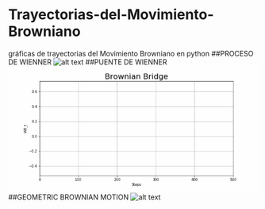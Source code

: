 # Trayectorias-del-Movimiento-Browniano
gráficas de trayectorias del Movimiento Browniano en python
##PROCESO DE WIENNER
![alt text](https://github.com/AndrsRamos/Movimiento-Browniano/blob/master/BrownianMotion.gif)
##PUENTE DE WIENNER
![alt text](https://github.com/AndrsRamos/Movimiento-Browniano/blob/master/BrownianBridge.gif)
##GEOMETRIC BROWNIAN MOTION
![alt text](https://github.com/AndrsRamos/Movimiento-Browniano/blob/master/GeometricBrownian.gif)

